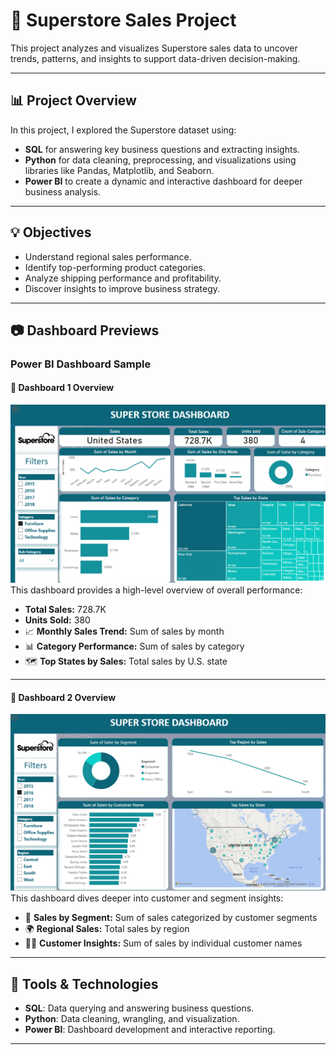 
# 🛒 Superstore Sales Project

This project analyzes and visualizes Superstore sales data to uncover trends, patterns, and insights to support data-driven decision-making.

---

## 📊 Project Overview

In this project, I explored the Superstore dataset using:

- **SQL** for answering key business questions and extracting insights.
- **Python** for data cleaning, preprocessing, and visualizations using libraries like Pandas, Matplotlib, and Seaborn.
- **Power BI** to create a dynamic and interactive dashboard for deeper business analysis.

---

## 💡 Objectives

- Understand regional sales performance.
- Identify top-performing product categories.
- Analyze shipping performance and profitability.
- Discover insights to improve business strategy.



---

## 📷 Dashboard Previews

### Power BI Dashboard Sample

#### 🧾 Dashboard 1 Overview

![Superstore Dashboard 1](superstore%20dashboard_1.png) 
This dashboard provides a high-level overview of overall performance:

- **Total Sales:** 728.7K  
- **Units Sold:** 380  
- 📈 **Monthly Sales Trend:** Sum of sales by month  
- 📊 **Category Performance:** Sum of sales by category  
- 🗺️ **Top States by Sales:** Total sales by U.S. state  

---

#### 🧾 Dashboard 2 Overview
![Superstore Dashboard 2](superstore%20dashboard_2.png)
This dashboard dives deeper into customer and segment insights:

- 👥 **Sales by Segment:** Sum of sales categorized by customer segments  
- 🌍 **Regional Sales:** Total sales by region  
- 🧑‍💼 **Customer Insights:** Sum of sales by individual customer names  

---
## 🧰 Tools & Technologies

- **SQL**: Data querying and answering business questions.
- **Python**: Data cleaning, wrangling, and visualization.
- **Power BI**: Dashboard development and interactive reporting.

---

